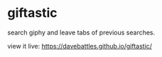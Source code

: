 # giftastic
search giphy and leave tabs of previous searches. 


view it live: https://davebattles.github.io/giftastic/